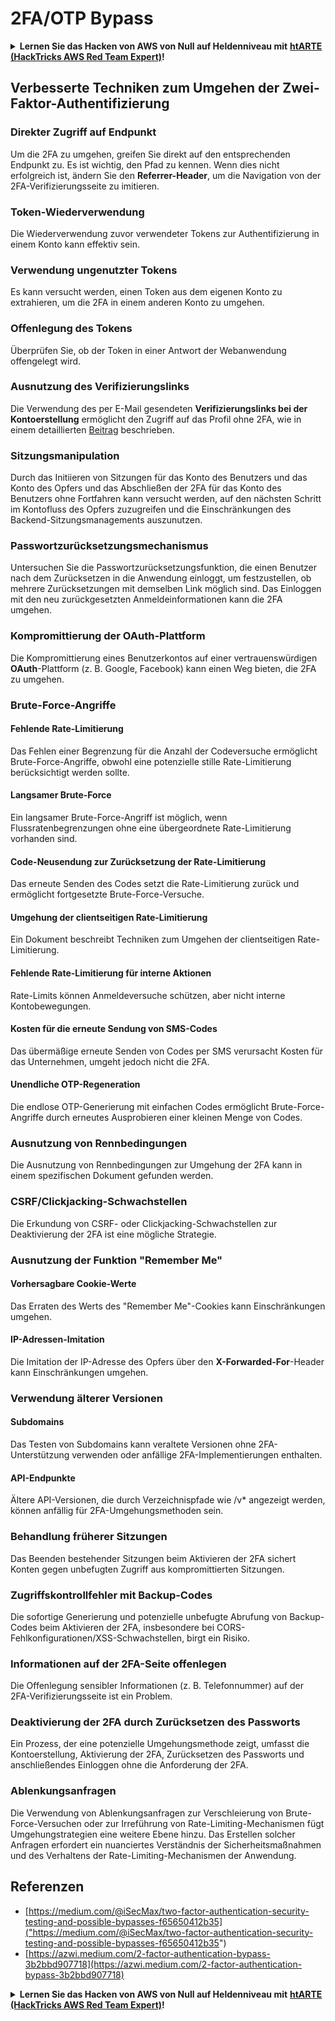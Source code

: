 # 2FA/OTP Bypass

<details>

<summary><strong>Lernen Sie das Hacken von AWS von Null auf Heldenniveau mit</strong> <a href="https://training.hacktricks.xyz/courses/arte"><strong>htARTE (HackTricks AWS Red Team Expert)</strong></a><strong>!</strong></summary>

Andere Möglichkeiten, HackTricks zu unterstützen:

* Wenn Sie Ihr **Unternehmen in HackTricks bewerben möchten** oder **HackTricks als PDF herunterladen möchten**, überprüfen Sie die [**ABONNEMENTPLÄNE**](https://github.com/sponsors/carlospolop)!
* Holen Sie sich das [**offizielle PEASS & HackTricks-Merchandise**](https://peass.creator-spring.com)
* Entdecken Sie [**The PEASS Family**](https://opensea.io/collection/the-peass-family), unsere Sammlung exklusiver [**NFTs**](https://opensea.io/collection/the-peass-family)
* **Treten Sie der** 💬 [**Discord-Gruppe**](https://discord.gg/hRep4RUj7f) oder der [**Telegram-Gruppe**](https://t.me/peass) bei oder **folgen** Sie uns auf **Twitter** 🐦 [**@carlospolopm**](https://twitter.com/hacktricks_live)**.**
* **Teilen Sie Ihre Hacking-Tricks, indem Sie PRs an die** [**HackTricks**](https://github.com/carlospolop/hacktricks) und [**HackTricks Cloud**](https://github.com/carlospolop/hacktricks-cloud) GitHub-Repositories senden.

</details>

## **Verbesserte Techniken zum Umgehen der Zwei-Faktor-Authentifizierung**

### **Direkter Zugriff auf Endpunkt**

Um die 2FA zu umgehen, greifen Sie direkt auf den entsprechenden Endpunkt zu. Es ist wichtig, den Pfad zu kennen. Wenn dies nicht erfolgreich ist, ändern Sie den **Referrer-Header**, um die Navigation von der 2FA-Verifizierungsseite zu imitieren.

### **Token-Wiederverwendung**

Die Wiederverwendung zuvor verwendeter Tokens zur Authentifizierung in einem Konto kann effektiv sein.

### **Verwendung ungenutzter Tokens**

Es kann versucht werden, einen Token aus dem eigenen Konto zu extrahieren, um die 2FA in einem anderen Konto zu umgehen.

### **Offenlegung des Tokens**

Überprüfen Sie, ob der Token in einer Antwort der Webanwendung offengelegt wird.

### **Ausnutzung des Verifizierungslinks**

Die Verwendung des per E-Mail gesendeten **Verifizierungslinks bei der Kontoerstellung** ermöglicht den Zugriff auf das Profil ohne 2FA, wie in einem detaillierten [Beitrag](https://srahulceh.medium.com/behind-the-scenes-of-a-security-bug-the-perils-of-2fa-cookie-generation-496d9519771b) beschrieben.

### **Sitzungsmanipulation**

Durch das Initiieren von Sitzungen für das Konto des Benutzers und das Konto des Opfers und das Abschließen der 2FA für das Konto des Benutzers ohne Fortfahren kann versucht werden, auf den nächsten Schritt im Kontofluss des Opfers zuzugreifen und die Einschränkungen des Backend-Sitzungsmanagements auszunutzen.

### **Passwortzurücksetzungsmechanismus**

Untersuchen Sie die Passwortzurücksetzungsfunktion, die einen Benutzer nach dem Zurücksetzen in die Anwendung einloggt, um festzustellen, ob mehrere Zurücksetzungen mit demselben Link möglich sind. Das Einloggen mit den neu zurückgesetzten Anmeldeinformationen kann die 2FA umgehen.

### **Kompromittierung der OAuth-Plattform**

Die Kompromittierung eines Benutzerkontos auf einer vertrauenswürdigen **OAuth**-Plattform (z. B. Google, Facebook) kann einen Weg bieten, die 2FA zu umgehen.

### **Brute-Force-Angriffe**

#### **Fehlende Rate-Limitierung**

Das Fehlen einer Begrenzung für die Anzahl der Codeversuche ermöglicht Brute-Force-Angriffe, obwohl eine potenzielle stille Rate-Limitierung berücksichtigt werden sollte.

#### **Langsamer Brute-Force**

Ein langsamer Brute-Force-Angriff ist möglich, wenn Flussratenbegrenzungen ohne eine übergeordnete Rate-Limitierung vorhanden sind.

#### **Code-Neusendung zur Zurücksetzung der Rate-Limitierung**

Das erneute Senden des Codes setzt die Rate-Limitierung zurück und ermöglicht fortgesetzte Brute-Force-Versuche.

#### **Umgehung der clientseitigen Rate-Limitierung**

Ein Dokument beschreibt Techniken zum Umgehen der clientseitigen Rate-Limitierung.

#### **Fehlende Rate-Limitierung für interne Aktionen**

Rate-Limits können Anmeldeversuche schützen, aber nicht interne Kontobewegungen.

#### **Kosten für die erneute Sendung von SMS-Codes**

Das übermäßige erneute Senden von Codes per SMS verursacht Kosten für das Unternehmen, umgeht jedoch nicht die 2FA.

#### **Unendliche OTP-Regeneration**

Die endlose OTP-Generierung mit einfachen Codes ermöglicht Brute-Force-Angriffe durch erneutes Ausprobieren einer kleinen Menge von Codes.

### **Ausnutzung von Rennbedingungen**

Die Ausnutzung von Rennbedingungen zur Umgehung der 2FA kann in einem spezifischen Dokument gefunden werden.

### **CSRF/Clickjacking-Schwachstellen**

Die Erkundung von CSRF- oder Clickjacking-Schwachstellen zur Deaktivierung der 2FA ist eine mögliche Strategie.

### **Ausnutzung der Funktion "Remember Me"**

#### **Vorhersagbare Cookie-Werte**

Das Erraten des Werts des "Remember Me"-Cookies kann Einschränkungen umgehen.

#### **IP-Adressen-Imitation**

Die Imitation der IP-Adresse des Opfers über den **X-Forwarded-For**-Header kann Einschränkungen umgehen.

### **Verwendung älterer Versionen**

#### **Subdomains**

Das Testen von Subdomains kann veraltete Versionen ohne 2FA-Unterstützung verwenden oder anfällige 2FA-Implementierungen enthalten.

#### **API-Endpunkte**

Ältere API-Versionen, die durch Verzeichnispfade wie /v\* angezeigt werden, können anfällig für 2FA-Umgehungsmethoden sein.

### **Behandlung früherer Sitzungen**

Das Beenden bestehender Sitzungen beim Aktivieren der 2FA sichert Konten gegen unbefugten Zugriff aus kompromittierten Sitzungen.

### **Zugriffskontrollfehler mit Backup-Codes**

Die sofortige Generierung und potenzielle unbefugte Abrufung von Backup-Codes beim Aktivieren der 2FA, insbesondere bei CORS-Fehlkonfigurationen/XSS-Schwachstellen, birgt ein Risiko.

### **Informationen auf der 2FA-Seite offenlegen**

Die Offenlegung sensibler Informationen (z. B. Telefonnummer) auf der 2FA-Verifizierungsseite ist ein Problem.

### **Deaktivierung der 2FA durch Zurücksetzen des Passworts**

Ein Prozess, der eine potenzielle Umgehungsmethode zeigt, umfasst die Kontoerstellung, Aktivierung der 2FA, Zurücksetzen des Passworts und anschließendes Einloggen ohne die Anforderung der 2FA.

### **Ablenkungsanfragen**

Die Verwendung von Ablenkungsanfragen zur Verschleierung von Brute-Force-Versuchen oder zur Irreführung von Rate-Limiting-Mechanismen fügt Umgehungstrategien eine weitere Ebene hinzu. Das Erstellen solcher Anfragen erfordert ein nuanciertes Verständnis der Sicherheitsmaßnahmen und des Verhaltens der Rate-Limiting-Mechanismen der Anwendung.

## Referenzen
* [https://medium.com/@iSecMax/two-factor-authentication-security-testing-and-possible-bypasses-f65650412b35]("https://medium.com/@iSecMax/two-factor-authentication-security-testing-and-possible-bypasses-f65650412b35")
* [https://azwi.medium.com/2-factor-authentication-bypass-3b2bbd907718](https://azwi.medium.com/2-factor-authentication-bypass-3b2bbd907718)

<details>

<summary><strong>Lernen Sie das Hacken von AWS von Null auf Heldenniveau mit</strong> <a href="https://training.hacktricks.xyz/courses/arte"><strong>htARTE (HackTricks AWS Red Team Expert)</strong></a><strong>!</strong></summary>

Andere Möglichkeiten, HackTricks zu unterstützen:

* Wenn Sie Ihr **Unternehmen in HackTricks bewerben möchten** oder **HackTricks als PDF herunterladen möchten**, überprüfen Sie die [**ABONNEMENTPLÄNE**](https://github.com/sponsors/carlospolop)!
* Holen Sie sich das [**offizielle PEASS & HackTricks-Merchandise**](https://peass.creator-spring.com)
* Entdecken Sie [**The PEASS Family**](https://opensea.io/collection/the-peass-family), unsere Sammlung exklusiver [**NFTs**](https://opensea.io/collection/the-peass-family)
* **Treten Sie der**
